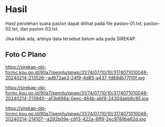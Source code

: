 # Hasil

Hasil perolehan suara paslon dapat dilihat pada file paslon-01.txt, paslon-02.txt, dan paslon-03.txt.

Jika tidak ada, artinya data tersebut belum ada pada SIREKAP.

## Foto C Plano

https://sirekap-obj-formc.kpu.go.id/90a7/pemilu/ppwp/31/74/07/10/10/3174071010048-20240214-213526--ad672ae3-24f9-4d85-a437-fd89db77f10f.jpg

https://sirekap-obj-formc.kpu.go.id/90a7/pemilu/ppwp/31/74/07/10/10/3174071010048-20240214-213940--a13b698a-0eec-464b-abf8-24304aeb8c95.jpg

https://sirekap-obj-formc.kpu.go.id/90a7/pemilu/ppwp/31/74/07/10/10/3174071010048-20240214-214107--a292b09e-c913-422a-8ff9-2ec9789be62d.jpg

